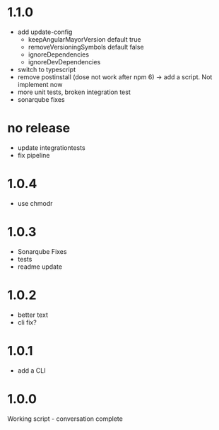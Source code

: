 # 1.1.0
- add update-config
    - keepAngularMayorVersion default true
    - removeVersioningSymbols default false
    - ignoreDependencies 
    - ignoreDevDependencies
- switch to typescript
- remove postinstall (dose not work after npm 6) -> add a script. Not implement now
- more unit tests, broken integration test
- sonarqube fixes

# no release
- update integrationtests
- fix pipeline

# 1.0.4
- use chmodr

# 1.0.3
- Sonarqube Fixes
- tests
- readme update

# 1.0.2
- better text
- cli fix?

# 1.0.1
- add a CLI

# 1.0.0
Working script - conversation complete
